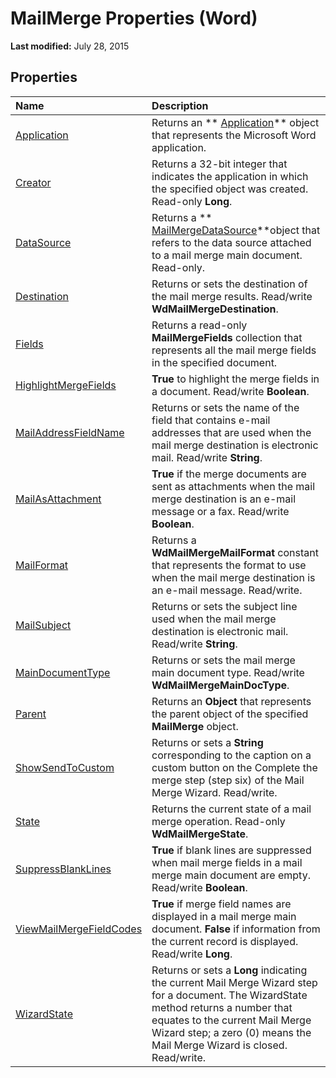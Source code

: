 
# MailMerge Properties (Word)

 **Last modified:** July 28, 2015


## Properties



|**Name**|**Description**|
|:-----|:-----|
| [Application](c3e6e7f7-508d-87ac-eadb-e9a46a344b92.md)|Returns an  ** [Application](d1cf6f8f-4e88-bf01-93b4-90a83f79cb44.md)** object that represents the Microsoft Word application.|
| [Creator](b72970e2-160d-3b8d-4ada-a78957ff1e73.md)|Returns a 32-bit integer that indicates the application in which the specified object was created. Read-only  **Long**.|
| [DataSource](d05103ce-3d5a-74e5-d21a-d58eb5bbf992.md)|Returns a  ** [MailMergeDataSource](f86f7d3c-d7ab-45e8-21e7-fd5a426e0391.md)**object that refers to the data source attached to a mail merge main document. Read-only.|
| [Destination](05c6ac16-afd9-f611-abc4-d115ad01bce3.md)|Returns or sets the destination of the mail merge results. Read/write  **WdMailMergeDestination**.|
| [Fields](31c3b2d7-bf75-fe95-4f1e-800b977c0b16.md)|Returns a read-only  **MailMergeFields** collection that represents all the mail merge fields in the specified document.|
| [HighlightMergeFields](1002b34a-4492-97df-bb16-bd2c4319e055.md)| **True** to highlight the merge fields in a document. Read/write **Boolean**.|
| [MailAddressFieldName](729e6afa-26a6-75dd-78f8-9677aedfb2fa.md)|Returns or sets the name of the field that contains e-mail addresses that are used when the mail merge destination is electronic mail. Read/write  **String**.|
| [MailAsAttachment](ffa6505c-e14f-9315-0bc6-ff84ffb39931.md)| **True** if the merge documents are sent as attachments when the mail merge destination is an e-mail message or a fax. Read/write **Boolean**.|
| [MailFormat](2bfe3efa-3aee-c451-3ccc-828f64636f33.md)|Returns a  **WdMailMergeMailFormat** constant that represents the format to use when the mail merge destination is an e-mail message. Read/write.|
| [MailSubject](75303fd3-5d9f-e790-8ade-a7433c451a66.md)|Returns or sets the subject line used when the mail merge destination is electronic mail. Read/write  **String**.|
| [MainDocumentType](6275d472-b513-1879-e48a-326f21d6321d.md)|Returns or sets the mail merge main document type. Read/write  **WdMailMergeMainDocType**.|
| [Parent](df0a3a9b-dcf9-e241-9909-60ac7ffa62f7.md)|Returns an  **Object** that represents the parent object of the specified **MailMerge** object.|
| [ShowSendToCustom](261d5edc-8320-7f73-0b78-899898834c35.md)|Returns or sets a  **String** corresponding to the caption on a custom button on the Complete the merge step (step six) of the Mail Merge Wizard. Read/write.|
| [State](eeee1112-91fb-ec32-a9ea-ab999f0c28e9.md)|Returns the current state of a mail merge operation. Read-only  **WdMailMergeState**.|
| [SuppressBlankLines](27faf7f7-5d7b-2377-0775-80ce6d13eb64.md)| **True** if blank lines are suppressed when mail merge fields in a mail merge main document are empty. Read/write **Boolean**.|
| [ViewMailMergeFieldCodes](f39e93d8-bc80-8a3d-8bfc-5d6fbb0162f4.md)| **True** if merge field names are displayed in a mail merge main document. **False** if information from the current record is displayed. Read/write **Long**.|
| [WizardState](7dc71e03-cdc4-c307-d433-1d3984aa39d4.md)|Returns or sets a  **Long** indicating the current Mail Merge Wizard step for a document. The WizardState method returns a number that equates to the current Mail Merge Wizard step; a zero (0) means the Mail Merge Wizard is closed. Read/write.|
